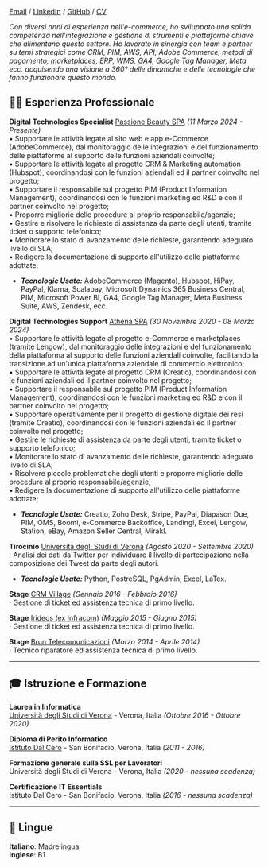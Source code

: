 [Email](mailto:nicola.agresti97@gmail.com) / [LinkedIn](https://www.linkedin.com/in/nicolaagresti/) / [GitHub](https://github.com/agrestinicola) / [CV](https://github.com/agrestinicola/cv/blob/gh-pages/CV_AgrestiNicola.pdf?utm_source=google&utm_medium=cta&utm_campaign=mycvpdf)

_Con diversi anni di esperienza nell'e-commerce, ho sviluppato una solida competenza nell'integrazione e gestione di strumenti e piattaforme chiave che alimentano questo settore. Ho lavorato in sinergia con team e partner su temi strategici come CRM, PIM, AWS, API, Adobe Commerce, metodi di pagamento, marketplaces, ERP, WMS, GA4, Google Tag Manager, Meta ecc. acquisendo una visione a 360° delle dinamiche e delle tecnologie che fanno funzionare questo mondo._ <br>

## 👨‍💻 Esperienza Professionale
**Digital Technologies Specialist** [Passione Beauty SPA](https://www.passionebeauty.com/it_it/) _(11 Marzo 2024 - Presente)_ <br>
• Supportare le attività legate al sito web e app e-Commerce (AdobeCommerce), dal monitoraggio delle integrazioni e del funzionamento delle piattaforme al supporto delle funzioni aziendali coinvolte; <br>
• Supportare le attività legate al progetto CRM & Marketing automation (Hubspot), coordinandosi con le funzioni aziendali ed il partner coinvolto nel progetto; <br> 
• Supportare il responsabile sul progetto PIM (Product Information Management), coordinandosi con le funzioni marketing ed R&D e con il partner coinvolto nel progetto; <br> 
• Proporre migliorie delle procedure al proprio responsabile/agenzie; <br> 
• Gestire e risolvere le richieste di assistenza da parte degli utenti, tramite ticket o supporto telefonico; <br> 
• Monitorare lo stato di avanzamento delle richieste, garantendo adeguato livello di SLA; <br> 
• Redigere la documentazione di supporto all'utilizzo delle piattaforme adottate;<br> 
  - **_Tecnologie Usate:_** AdobeCommerce (Magento), Hubspot, HiPay, PayPal, Klarna, Scalapay, Microsoft Dynamics 365 Business Central, PIM, Microsoft Power BI, GA4, Google Tag Manager, Meta Business Suite, AWS, Zendesk, ecc.

**Digital Technologies Support** [Athena SPA](https://www.athena.eu/it-it/) _(30 Novembre 2020 - 08 Marzo 2024)_ <br>
• Supportare le attività legate al progetto e-Commerce e marketplaces (tramite Lengow), dal monitoraggio delle integrazioni e del funzionamento della piattaforma al supporto delle funzioni aziendali coinvolte, facilitando la transizione ad un'unica piattaforma aziendale di commercio elettronico;<br>
• Supportare le attività legate al progetto CRM (Creatio), coordinandosi con le funzioni aziendali ed il partner coinvolto nel progetto; <br>
• Supportare il responsabile sul progetto PIM (Product Information Management), coordinandosi con le funzioni marketing ed R&D e con il partner coinvolto nel progetto;<br>
• Supportare operativamente per il progetto di gestione digitale dei resi (tramite Creatio), coordinandosi con le funzioni aziendali ed il partner coinvolto nel progetto;<br>
• Gestire le richieste di assistenza da parte degli utenti, tramite ticket o supporto telefonico;<br>
• Monitorare lo stato di avanzamento delle richieste, garantendo adeguato livello di SLA;<br>
• Risolvere piccole problematiche degli utenti e proporre migliorie delle procedure al proprio responsabile/agenzie;<br>
• Redigere la documentazione di supporto all'utilizzo delle piattaforme adottate;<br>
  - **_Tecnologie Usate:_** Creatio, Zoho Desk, Stripe, PayPal, Diapason Due, PIM, OMS, Boomi, e-Commerce Backoffice, Landingi, Excel, Lengow, Station, eBay, Amazon Seller Central, Mirakl.

**Tirocinio** [Università degli Studi di Verona](https://www.di.univr.it/?ent=cs&id=420&tcs=N) _(Agosto 2020 - Settembre 2020)_ <br>
· Analisi dei dati da Twitter per individuare il livello di partecipazione nella composizione dei Tweet da parte degli autori.
  - **_Tecnologie Usate:_** Python, PostreSQL, PgAdmin, Excel, LaTex.

**Stage** [CRM Village](https://crmvillage.biz/) _(Gennaio 2016 - Febbraio 2016)_ <br>
· Gestione di ticket ed assistenza tecnica di primo livello.

**Stage** [Irideos (ex Infracom)](https://irideos.it/) _(Maggio 2015 - Giugno 2015)_ <br>
· Gestione di ticket ed assistenza tecnica di primo livello.

**Stage** [Brun Telecomunicazioni](http://www.brunsat.it/) _(Marzo 2014 - Aprile 2014)_ <br>
· Tecnico riparatore ed assistenza tecnica di primo livello.

* * *

## 🎓 Istruzione e Formazione

**Laurea in Informatica**<br>
[Università degli Studi di Verona](https://www.di.univr.it/?ent=cs&id=420&tcs=N) - Verona, Italia _(Ottobre 2016 - Ottobre 2020)_ <br>

**Diploma di Perito Informatico** <br>
[Istituto Dal Cero](https://www.dalcero.edu.it/pvw/app/VRII0003/pvw_sito.php) - San Bonifacio, Verona, Italia _(2011 - 2016)_

**Formazione generale sulla SSL per Lavoratori** <br>
Università degli Studi di Verona - Verona, Italia _(2020 - nessuna scadenza)_

**Certificazione IT Essentials** <br>
Istituto Dal Cero - San Bonifacio, Verona, Italia _(2016 - nessuna scadenza)_

* * *

## 💬 Lingue

**Italiano**: Madrelingua <br>
**Inglese**: B1
<br><br>
